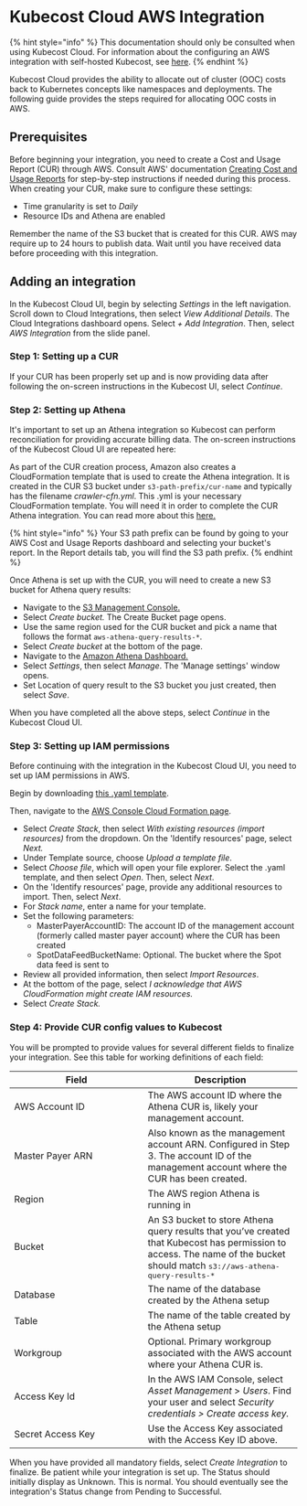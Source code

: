 # Kubecost Cloud AWS Integration

{% hint style="info" %}
This documentation should only be consulted when using Kubecost Cloud. For information about the configuring an AWS integration with self-hosted Kubecost, see [here](/install-and-configure/install/cloud-integration/aws-cloud-integrations/aws-cloud-integrations.md).
{% endhint %}

Kubecost Cloud provides the ability to allocate out of cluster (OOC) costs back to Kubernetes concepts like namespaces and deployments. The following guide provides the steps required for allocating OOC costs in AWS.

## Prerequisites

Before beginning your integration, you need to create a Cost and Usage Report (CUR) through AWS. Consult AWS' documentation [Creating Cost and Usage Reports](https://docs.aws.amazon.com/cur/latest/userguide/cur-create.html) for step-by-step instructions if needed during this process. When creating your CUR, make sure to configure these settings:

* Time granularity is set to _Daily_
* Resource IDs and Athena are enabled

Remember the name of the S3 bucket that is created for this CUR. AWS may require up to 24 hours to publish data. Wait until you have received data before proceeding with this integration.

## Adding an integration

In the Kubecost Cloud UI, begin by selecting _Settings_ in the left navigation. Scroll down to Cloud Integrations, then select _View Additional Details_. The Cloud Integrations dashboard opens. Select _+ Add Integration_. Then, select _AWS Integration_ from the slide panel.

### Step 1: Setting up a CUR

If your CUR has been properly set up and is now providing data after following the on-screen instructions in the Kubecost UI, select _Continue_.

### Step 2: Setting up Athena

It's important to set up an Athena integration so Kubecost can perform reconciliation for providing accurate billing data. The on-screen instructions of the Kubecost Cloud UI are repeated here:

As part of the CUR creation process, Amazon also creates a CloudFormation template that is used to create the Athena integration. It is created in the CUR S3 bucket under `s3-path-prefix/cur-name` and typically has the filename _crawler-cfn.yml_. This .yml is your necessary CloudFormation template. You will need it in order to complete the CUR Athena integration. You can read more about this [here.](https://docs.aws.amazon.com/cur/latest/userguide/use-athena-cf.html)

{% hint style="info" %}
Your S3 path prefix can be found by going to your AWS Cost and Usage Reports dashboard and selecting your bucket's report. In the Report details tab, you will find the S3 path prefix.
{% endhint %}

Once Athena is set up with the CUR, you will need to create a new S3 bucket for Athena query results:

* Navigate to the [S3 Management Console.](https://console.aws.amazon.com/s3/home?region=us-east-2)
* Select _Create bucket._ The Create Bucket page opens.
* Use the same region used for the CUR bucket and pick a name that follows the format `aws-athena-query-results-*`.
* Select _Create bucket_ at the bottom of the page.
* Navigate to the [Amazon Athena Dashboard.](https://console.aws.amazon.com/athena)
* Select _Settings_, then select _Manage_. The 'Manage settings' window opens.
* Set Location of query result to the S3 bucket you just created, then select _Save_.

When you have completed all the above steps, select _Continue_ in the Kubecost Cloud UI.

### Step 3: Setting up IAM permissions

Before continuing with the integration in the Kubecost Cloud UI, you need to set up IAM permissions in AWS.

Begin by downloading [this .yaml template](https://raw.githubusercontent.com/kubecost/cloudformation/master/kubecost-sub-account-permissions.yaml).

Then, navigate to the [AWS Console Cloud Formation page](https://console.aws.amazon.com/cloudformation).

* Select _Create Stack_, then select _With existing resources (import resources)_ from the dropdown. On the 'Identify resources' page, select _Next._
* Under Template source, choose _Upload a template file_.
* Select _Choose file_, which will open your file explorer. Select the .yaml template, and then select _Open_. Then, select _Next_.
* On the 'Identify resources' page, provide any additional resources to import. Then, select _Next_.
* For _Stack name_, enter a name for your template.
* Set the following parameters:
  * MasterPayerAccountID: The account ID of the management account (formerly called master payer account) where the CUR has been created
  * SpotDataFeedBucketName: Optional. The bucket where the Spot data feed is sent to
* Review all provided information, then select _Import Resources_.
* At the bottom of the page, select _I acknowledge that AWS CloudFormation might create IAM resources._
* Select _Create Stack._

### Step 4: Provide CUR config values to Kubecost

You will be prompted to provide values for several different fields to finalize your integration. See this table for working definitions of each field:

<table><thead><tr><th width="218">Field</th><th>Description</th></tr></thead><tbody><tr><td>AWS Account ID</td><td>The AWS account ID where the Athena CUR is, likely your management account.</td></tr><tr><td>Master Payer ARN</td><td>Also known as the management account ARN. Configured in Step 3. The account ID of the management account where the CUR has been created.</td></tr><tr><td>Region</td><td>The AWS region Athena is running in</td></tr><tr><td>Bucket</td><td>An S3 bucket to store Athena query results that you’ve created that Kubecost has permission to access. The name of the bucket should match <tt>s3://aws-athena-query-results-*</tt></td></tr><tr><td>Database</td><td>The name of the database created by the Athena setup</td></tr><tr><td>Table</td><td>The name of the table created by the Athena setup</td></tr><tr><td>Workgroup</td><td>Optional. Primary workgroup associated with the AWS account where your Athena CUR is.</td></tr><tr><td>Access Key Id</td><td>In the AWS IAM Console, select <em>Asset Management</em> > <em>Users</em>. Find your user and select <em>Security credentials > Create access key.</em></td></tr><tr><td>Secret Access Key</td><td>Use the Access Key associated with the Access Key ID above.</td></tr></tbody></table>

When you have provided all mandatory fields, select _Create Integration_ to finalize. Be patient while your integration is set up. The Status should initially display as Unknown. This is normal. You should eventually see the integration's Status change from Pending to Successful.

